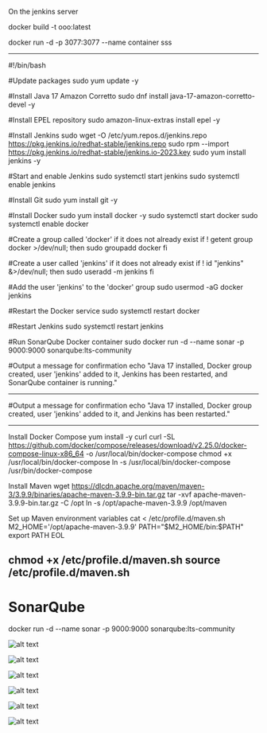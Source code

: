 On the jenkins server

docker build -t ooo:latest

docker run -d -p 3077:3077 --name container sss

-------------------
#!/bin/bash

#Update packages
sudo yum update -y

#Install Java 17 Amazon Corretto
sudo dnf install java-17-amazon-corretto-devel -y

#Install EPEL repository
sudo amazon-linux-extras install epel -y

#Install Jenkins
sudo wget -O /etc/yum.repos.d/jenkins.repo https://pkg.jenkins.io/redhat-stable/jenkins.repo
sudo rpm --import https://pkg.jenkins.io/redhat-stable/jenkins.io-2023.key
sudo yum install jenkins -y

#Start and enable Jenkins
sudo systemctl start jenkins
sudo systemctl enable jenkins

#Install Git
sudo yum install git -y

#Install Docker
sudo yum install docker -y
sudo systemctl start docker
sudo systemctl enable docker

#Create a group called 'docker' if it does not already exist
if ! getent group docker >/dev/null; then
    sudo groupadd docker
fi

#Create a user called 'jenkins' if it does not already exist
if ! id "jenkins" &>/dev/null; then
    sudo useradd -m jenkins
fi

#Add the user 'jenkins' to the 'docker' group
sudo usermod -aG docker jenkins

#Restart the Docker service
sudo systemctl restart docker

#Restart Jenkins
sudo systemctl restart jenkins

#Run SonarQube Docker container
sudo docker run -d --name sonar -p 9000:9000 sonarqube:lts-community

#Output a message for confirmation
echo "Java 17 installed, Docker group created, user 'jenkins' added to it, Jenkins has been restarted, and SonarQube container is running."


-------------------

#Output a message for confirmation
echo "Java 17 installed, Docker group created, user 'jenkins' added to it, and Jenkins has been restarted."

-------------------
Install Docker Compose
yum install -y curl
curl -SL https://github.com/docker/compose/releases/download/v2.25.0/docker-compose-linux-x86_64 -o /usr/local/bin/docker-compose
chmod +x /usr/local/bin/docker-compose
ln -s /usr/local/bin/docker-compose /usr/bin/docker-compose

Install Maven
wget https://dlcdn.apache.org/maven/maven-3/3.9.9/binaries/apache-maven-3.9.9-bin.tar.gz
tar -xvf apache-maven-3.9.9-bin.tar.gz -C /opt
ln -s /opt/apache-maven-3.9.9 /opt/maven

Set up Maven environment variables
cat <<EOL > /etc/profile.d/maven.sh
M2_HOME='/opt/apache-maven-3.9.9'
PATH="\$M2_HOME/bin:\$PATH"
export PATH
EOL

chmod +x /etc/profile.d/maven.sh
source /etc/profile.d/maven.sh
------------------------------------------------------

# SonarQube

docker run -d --name sonar -p 9000:9000 sonarqube:lts-community

![alt text](image-5.png)

![alt text](image-4.png)

![alt text](image.png)

![alt text](image-1.png)

![alt text](image-2.png)

![alt text](image-3.png)

